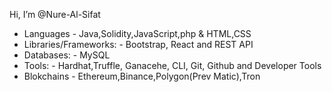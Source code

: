  Hi, I’m @Nure-Al-Sifat
- Languages - Java,Solidity,JavaScript,php & HTML,CSS
- Libraries/Frameworks: - Bootstrap, React and REST API
- Databases: - MySQL
- Tools: - Hardhat,Truffle, Ganacehe, CLI, Git, Github and Developer Tools
- Blokchains - Ethereum,Binance,Polygon(Prev Matic),Tron


